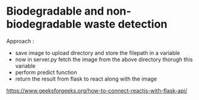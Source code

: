 # Biodegradable and non-biodegradable waste detection

Approach :

* save image to upload directory and store the filepath in a variable
* now in server.py fetch the image from the above directory thorugh this variable
* perform predict function
* return the result from flask to react along with the image 

https://www.geeksforgeeks.org/how-to-connect-reactjs-with-flask-api/
